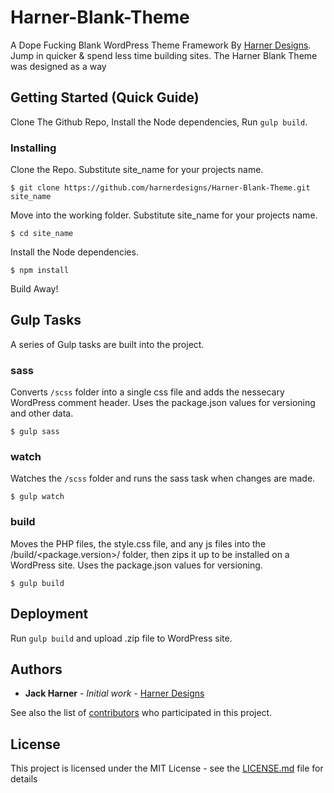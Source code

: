 # Harner-Blank-Theme

A Dope Fucking Blank WordPress Theme Framework By [Harner Designs](http://harnerdesigns.com). Jump in quicker & spend less time building sites. The Harner Blank Theme was designed as a way 

## Getting Started (Quick Guide)

Clone The Github Repo, Install the Node dependencies, Run `gulp build`.


### Installing


Clone the Repo. Substitute site_name for your projects name.

```
$ git clone https://github.com/harnerdesigns/Harner-Blank-Theme.git site_name
```

Move into the working folder. Substitute site_name for your projects name.

```
$ cd site_name
```
Install the Node dependencies.

```
$ npm install
```

Build Away!

## Gulp Tasks

A series of Gulp tasks are built into the project.

### sass

Converts `/scss` folder into a single css file and adds the nessecary WordPress comment header.  Uses the package.json values for versioning and other data.

```
$ gulp sass
```

### watch

Watches the `/scss` folder and runs the sass task when changes are made.

```
$ gulp watch
```

### build 

Moves the PHP files, the style.css file, and any js files into the /build/<package.version>/ folder, then zips it up to be installed on a WordPress site. Uses the package.json values for versioning.

```
$ gulp build
```


## Deployment

Run `gulp build` and upload .zip file to WordPress site.

## Authors

* **Jack Harner** - *Initial work* - [Harner Designs](https://harnerdesigns.com)

See also the list of [contributors](https://github.com/harnerdesigns/Harner-Blank-Theme/contributors) who participated in this project.

## License

This project is licensed under the MIT License - see the [LICENSE.md](LICENSE.md) file for details

